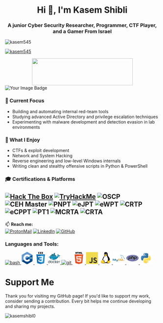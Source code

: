 <h1 align="center">Hi 👋, I'm Kasem Shibli</h1>
<h3 align="center">A junior Cyber Security Researcher, Programmer, CTF Player, and a Gamer From Israel</h3>

<p align="left"> <img src="https://komarev.com/ghpvc/?username=kasem545&label=Profile%20views&color=0e75b6&style=for-the-badge" alt="kasem545" /> </p>

<p align="left"> <a href="https://github.com/ryo-ma/github-profile-trophy"><img src="https://github-profile-trophy.vercel.app/?username=kasem545" alt="kasem545" /></a> </p>

<p align="left"> <a href="https://app.hackthebox.com/profile/671151" target="blank"><img decoding="async" style="display: block; align:center; -webkit-user-select: none;margin: auto;background-color: transition: background-color 300ms" src="https://www.hackthebox.com/badge/image/671151" width="329" height="88" ></a> <img src="https://tryhackme-badges.s3.amazonaws.com/kasemsh.png" alt="Your Image Badge" />
<!--width="220" height="50"-->


### 🔭 Current Focus
- Building and automating internal red-team tools
- Studying advanced Active Directory and privilege escalation techniques
- Experimenting with malware development and detection evasion in lab environments

### 🧠 What I Enjoy
- CTFs & exploit development
- Network and System Hacking
- Reverse engineering and low-level Windows internals
- Writing clean and stealthy offensive scripts in Python & PowerShell

### 🎓 Certifications & Platforms
[![Hack The Box](https://img.shields.io/badge/HackTheBox-Active-brightgreen?style=for-the-badge&logo=hackthebox)](https://app.hackthebox.com/profile/671151)
[![TryHackMe](https://img.shields.io/badge/TryHackMe-Active-brightgreen?style=for-the-badge&logo=tryhackme)](https://tryhackme.com/p/kasemsh)
![OSCP](https://img.shields.io/badge/OSCP-In%20Progress-blue?style=for-the-badge)
![CEH Master](https://img.shields.io/badge/CEH%20Master-Claimed-green?style=for-the-badge)
![PNPT](https://img.shields.io/badge/PNPT-Claimed-green?style=for-the-badge)
![eJPT](https://img.shields.io/badge/eJPT-Claimed-green?style=for-the-badge)
![eWPT](https://img.shields.io/badge/ewpt-Claimed-green?style=for-the-badge)
![CRTP](https://img.shields.io/badge/CRTP-Claimed-green?style=for-the-badge)
![eCPPT](https://img.shields.io/badge/eCPPT-Claimed-green?style=for-the-badge)
![PT1](https://img.shields.io/badge/PT1-Claimed-green?style=for-the-badge)
![MCRTA](https://img.shields.io/badge/MCRTA-Claimed-green?style=for-the-badge)
![CRTA](https://img.shields.io/badge/CRTA-Claimed-green?style=for-the-badge)
---
📫 **Reach me:**  
[![ProtonMail](https://img.shields.io/badge/Email-kasem545@proton.me-orange?style=for-the-badge)](mailto:kasem545@proton.me)
[![LinkedIn](https://img.shields.io/badge/LinkedIn-kasemshibli-blue?style=for-the-badge&logo=linkedin)](https://linkedin.com/in/kasemshibli)
[![GitHub](https://img.shields.io/badge/GitHub-kasem545-black?style=for-the-badge&logo=github)](https://github.com/kasem545)



</p>

<h3 align="left">Languages and Tools:</h3>
<p align="left"> <a href="https://www.gnu.org/software/bash/" target="_blank" rel="noreferrer"> <img src="https://www.vectorlogo.zone/logos/gnu_bash/gnu_bash-icon.svg" alt="bash" width="40" height="40"/> </a> <a href="https://www.w3schools.com/cpp/" target="_blank" rel="noreferrer"> <img src="https://raw.githubusercontent.com/devicons/devicon/master/icons/cplusplus/cplusplus-original.svg" alt="cplusplus" width="40" height="40"/> </a> <a href="https://www.w3schools.com/css/" target="_blank" rel="noreferrer"> <img src="https://raw.githubusercontent.com/devicons/devicon/master/icons/css3/css3-original-wordmark.svg" alt="css3" width="40" height="40"/> </a> <a href="https://www.docker.com/" target="_blank" rel="noreferrer"> <img src="https://raw.githubusercontent.com/devicons/devicon/master/icons/docker/docker-original-wordmark.svg" alt="docker" width="40" height="40"/> </a> <a href="https://git-scm.com/" target="_blank" rel="noreferrer"> <img src="https://www.vectorlogo.zone/logos/git-scm/git-scm-icon.svg" alt="git" width="40" height="40"/> </a> <a href="https://www.w3.org/html/" target="_blank" rel="noreferrer"> <img src="https://raw.githubusercontent.com/devicons/devicon/master/icons/html5/html5-original-wordmark.svg" alt="html5" width="40" height="40"/> </a> <a href="https://developer.mozilla.org/en-US/docs/Web/JavaScript" target="_blank" rel="noreferrer"> <img src="https://raw.githubusercontent.com/devicons/devicon/master/icons/javascript/javascript-original.svg" alt="javascript" width="40" height="40"/> </a> <a href="https://www.linux.org/" target="_blank" rel="noreferrer"> <img src="https://raw.githubusercontent.com/devicons/devicon/master/icons/linux/linux-original.svg" alt="linux" width="40" height="40"/> </a> <a href="https://www.mysql.com/" target="_blank" rel="noreferrer"> <img src="https://raw.githubusercontent.com/devicons/devicon/master/icons/mysql/mysql-original-wordmark.svg" alt="mysql" width="40" height="40"/> </a> <a href="https://www.php.net" target="_blank" rel="noreferrer"> <img src="https://raw.githubusercontent.com/devicons/devicon/master/icons/php/php-original.svg" alt="php" width="40" height="40"/> </a> <a href="https://www.python.org" target="_blank" rel="noreferrer"> <img src="https://raw.githubusercontent.com/devicons/devicon/master/icons/python/python-original.svg" alt="python" width="40" height="40"/> </a> </p>

# Support Me

Thank you for visiting my GitHub page! If you'd like to support my work, consider sending a contribution. Every bit helps me continue developing and sharing my projects.
<p><a href="https://www.buymeacoffee.com/kasemshibl0"> <img align="left" src="https://cdn.buymeacoffee.com/buttons/v2/default-yellow.png" height="50" width="210" alt="kasemshibl0" /></a></p><br><br>

